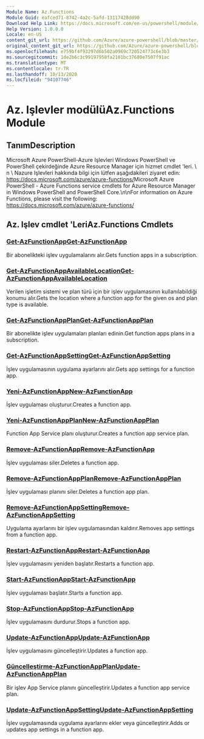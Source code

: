 ```yaml
---
Module Name: Az.Functions
Module Guid: eafced71-8742-4a2c-5afd-13117428dd90
Download Help Link: https://docs.microsoft.com/en-us/powershell/module/az.functions
Help Version: 1.0.0.0
Locale: en-US
content_git_url: https://github.com/Azure/azure-powershell/blob/master/src/Functions/help/Az.Functions.md
original_content_git_url: https://github.com/Azure/azure-powershell/blob/master/src/Functions/help/Az.Functions.md
ms.openlocfilehash: e759bf4f93297d6b502a0969c720524773c6e3b3
ms.sourcegitcommit: 1de2b6c3c99197958fa2101bc37680e7507f91ac
ms.translationtype: MT
ms.contentlocale: tr-TR
ms.lasthandoff: 10/13/2020
ms.locfileid: "94107746"
---
```

# <span data-ttu-id="b3928-101">Az. Işlevler modülü</span><span class="sxs-lookup"><span data-stu-id="b3928-101">Az.Functions Module</span></span>
## <span data-ttu-id="b3928-102">Tanım</span><span class="sxs-lookup"><span data-stu-id="b3928-102">Description</span></span>
<span data-ttu-id="b3928-103">Microsoft Azure PowerShell-Azure Işlevleri Windows PowerShell ve PowerShell çekirdeğinde Azure Resource Manager için hizmet cmdlet 'leri. \ n \ Nazure Işlevleri hakkında bilgi için lütfen aşağıdakileri ziyaret edin: https://docs.microsoft.com/azure/azure-functions/</span><span class="sxs-lookup"><span data-stu-id="b3928-103">Microsoft Azure PowerShell - Azure Functions service cmdlets for Azure Resource Manager in Windows PowerShell and PowerShell Core.\n\nFor information on Azure Functions, please visit the following: https://docs.microsoft.com/azure/azure-functions/</span></span>

## <span data-ttu-id="b3928-104">Az. Işlev cmdlet 'Leri</span><span class="sxs-lookup"><span data-stu-id="b3928-104">Az.Functions Cmdlets</span></span>
### [<span data-ttu-id="b3928-105">Get-AzFunctionApp</span><span class="sxs-lookup"><span data-stu-id="b3928-105">Get-AzFunctionApp</span></span>](Get-AzFunctionApp.md)
<span data-ttu-id="b3928-106">Bir abonelikteki işlev uygulamalarını alır.</span><span class="sxs-lookup"><span data-stu-id="b3928-106">Gets function apps in a subscription.</span></span>

### [<span data-ttu-id="b3928-107">Get-AzFunctionAppAvailableLocation</span><span class="sxs-lookup"><span data-stu-id="b3928-107">Get-AzFunctionAppAvailableLocation</span></span>](Get-AzFunctionAppAvailableLocation.md)
<span data-ttu-id="b3928-108">Verilen işletim sistemi ve plan türü için bir işlev uygulamasının kullanılabildiği konumu alır.</span><span class="sxs-lookup"><span data-stu-id="b3928-108">Gets the location where a function app for the given os and plan type is available.</span></span>

### [<span data-ttu-id="b3928-109">Get-AzFunctionAppPlan</span><span class="sxs-lookup"><span data-stu-id="b3928-109">Get-AzFunctionAppPlan</span></span>](Get-AzFunctionAppPlan.md)
<span data-ttu-id="b3928-110">Bir abonelikte işlev uygulamaları planları edinin.</span><span class="sxs-lookup"><span data-stu-id="b3928-110">Get function apps plans in a subscription.</span></span>

### [<span data-ttu-id="b3928-111">Get-AzFunctionAppSetting</span><span class="sxs-lookup"><span data-stu-id="b3928-111">Get-AzFunctionAppSetting</span></span>](Get-AzFunctionAppSetting.md)
<span data-ttu-id="b3928-112">İşlev uygulamasının uygulama ayarlarını alır.</span><span class="sxs-lookup"><span data-stu-id="b3928-112">Gets app settings for a function app.</span></span>

### [<span data-ttu-id="b3928-113">Yeni-AzFunctionApp</span><span class="sxs-lookup"><span data-stu-id="b3928-113">New-AzFunctionApp</span></span>](New-AzFunctionApp.md)
<span data-ttu-id="b3928-114">İşlev uygulaması oluşturur.</span><span class="sxs-lookup"><span data-stu-id="b3928-114">Creates a function app.</span></span>

### [<span data-ttu-id="b3928-115">Yeni-AzFunctionAppPlan</span><span class="sxs-lookup"><span data-stu-id="b3928-115">New-AzFunctionAppPlan</span></span>](New-AzFunctionAppPlan.md)
<span data-ttu-id="b3928-116">Function App Service planı oluşturur.</span><span class="sxs-lookup"><span data-stu-id="b3928-116">Creates a function app service plan.</span></span>

### [<span data-ttu-id="b3928-117">Remove-AzFunctionApp</span><span class="sxs-lookup"><span data-stu-id="b3928-117">Remove-AzFunctionApp</span></span>](Remove-AzFunctionApp.md)
<span data-ttu-id="b3928-118">İşlev uygulaması siler.</span><span class="sxs-lookup"><span data-stu-id="b3928-118">Deletes a function app.</span></span>

### [<span data-ttu-id="b3928-119">Remove-AzFunctionAppPlan</span><span class="sxs-lookup"><span data-stu-id="b3928-119">Remove-AzFunctionAppPlan</span></span>](Remove-AzFunctionAppPlan.md)
<span data-ttu-id="b3928-120">İşlev uygulaması planını siler.</span><span class="sxs-lookup"><span data-stu-id="b3928-120">Deletes a function app plan.</span></span>

### [<span data-ttu-id="b3928-121">Remove-AzFunctionAppSetting</span><span class="sxs-lookup"><span data-stu-id="b3928-121">Remove-AzFunctionAppSetting</span></span>](Remove-AzFunctionAppSetting.md)
<span data-ttu-id="b3928-122">Uygulama ayarlarını bir işlev uygulamasından kaldırır.</span><span class="sxs-lookup"><span data-stu-id="b3928-122">Removes app settings from a function app.</span></span>

### [<span data-ttu-id="b3928-123">Restart-AzFunctionApp</span><span class="sxs-lookup"><span data-stu-id="b3928-123">Restart-AzFunctionApp</span></span>](Restart-AzFunctionApp.md)
<span data-ttu-id="b3928-124">İşlev uygulamasını yeniden başlatır.</span><span class="sxs-lookup"><span data-stu-id="b3928-124">Restarts a function app.</span></span>

### [<span data-ttu-id="b3928-125">Start-AzFunctionApp</span><span class="sxs-lookup"><span data-stu-id="b3928-125">Start-AzFunctionApp</span></span>](Start-AzFunctionApp.md)
<span data-ttu-id="b3928-126">İşlev uygulaması başlatır.</span><span class="sxs-lookup"><span data-stu-id="b3928-126">Starts a function app.</span></span>

### [<span data-ttu-id="b3928-127">Stop-AzFunctionApp</span><span class="sxs-lookup"><span data-stu-id="b3928-127">Stop-AzFunctionApp</span></span>](Stop-AzFunctionApp.md)
<span data-ttu-id="b3928-128">İşlev uygulamasını durdurur.</span><span class="sxs-lookup"><span data-stu-id="b3928-128">Stops a function app.</span></span>

### [<span data-ttu-id="b3928-129">Update-AzFunctionApp</span><span class="sxs-lookup"><span data-stu-id="b3928-129">Update-AzFunctionApp</span></span>](Update-AzFunctionApp.md)
<span data-ttu-id="b3928-130">İşlev uygulamasını güncelleştirir.</span><span class="sxs-lookup"><span data-stu-id="b3928-130">Updates a function app.</span></span>

### [<span data-ttu-id="b3928-131">Güncelleştirme-AzFunctionAppPlan</span><span class="sxs-lookup"><span data-stu-id="b3928-131">Update-AzFunctionAppPlan</span></span>](Update-AzFunctionAppPlan.md)
<span data-ttu-id="b3928-132">Bir işlev App Service planını güncelleştirir.</span><span class="sxs-lookup"><span data-stu-id="b3928-132">Updates a function app service plan.</span></span>

### [<span data-ttu-id="b3928-133">Update-AzFunctionAppSetting</span><span class="sxs-lookup"><span data-stu-id="b3928-133">Update-AzFunctionAppSetting</span></span>](Update-AzFunctionAppSetting.md)
<span data-ttu-id="b3928-134">İşlev uygulamasında uygulama ayarlarını ekler veya güncelleştirir.</span><span class="sxs-lookup"><span data-stu-id="b3928-134">Adds or updates app settings in a function app.</span></span>
